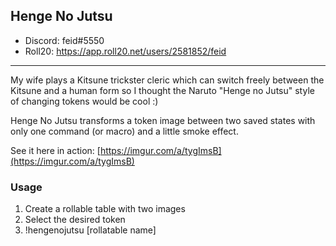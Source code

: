## Henge No Jutsu

* Discord: feid#5550
* Roll20: https://app.roll20.net/users/2581852/feid
---

My wife plays a Kitsune trickster cleric which can switch freely between the Kitsune and a human form so I thought the Naruto "Henge no Jutsu" style of changing tokens would be cool :)

Henge No Jutsu transforms a token image between two saved states with only one command (or macro) and a little smoke effect.

See it here in action:
[https://imgur.com/a/tygImsB](https://imgur.com/a/tygImsB)

### Usage
 1. Create a rollable table with two images 
 2. Select the desired token
 3. !hengenojutsu [rollatable name]
